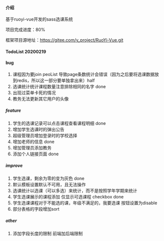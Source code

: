 #### 介绍

基于ruoyi-vue开发的sass选课系统

项目完成进度：80%

框架项目源地址：https://gitee.com/y_project/RuoYi-Vue.git

#### TodoList 20200219

#### bug
1. 课程因为要join peoList 导致page条数统计会错误（因为之后要将选课数据放到redis，所以这一部分要单独拿出来）half
2. 选课统计统计课程数量注意排除相同的名字 done
3. 出现过菜单卡死的情况
4. 教务无法更新其它用户的头像

##### feature
1. 学生的选课记录可以点击课程查看课程明细 done
2. 增加学生选课时的弹出公告
3. 超级管理员增加登录时的学校选择
4. 增加老师的信息 done
5. 增加管理员添加教务
6. 添加个人链接页面 done

##### improve
1. 学生选课，剩余为零的变为灰色 done
2. 默认模板设置默认不可用，且无法操作                                                                                                                                                                                                                                                                   
3. 选课统计以选课（可以多选）来统计，而不是按照学年学期来统计
4. 学生选课展示的课程添加 仅显示可选课程 checkbox done
5. 学生选课课程对于不能选的课，年级不满足的，我要选课 按钮设置为disable
6. 部分表格的字段增加sort

##### other
1. 添加字段长度的限制 前端加后端限制

